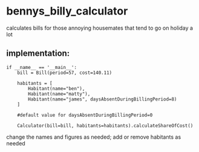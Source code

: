 # bennys_billy_calculator
calculates bills for those annoying housemates that tend to go on holiday a lot


## implementation:

```
if __name__ == '__main__':
    bill = Bill(period=57, cost=140.11)

    habitants = [
        Habitant(name="ben"), 
        Habitant(name="matty"),
        Habitant(name="james", daysAbsentDuringBillingPeriod=8)
    ]
    
    #default value for daysAbsentDuringBillingPeriod=0

    Calculator(bill=bill, habitants=habitants).calculateShareOfCost()
```
change the names and figures as needed; add or remove habitants as needed
